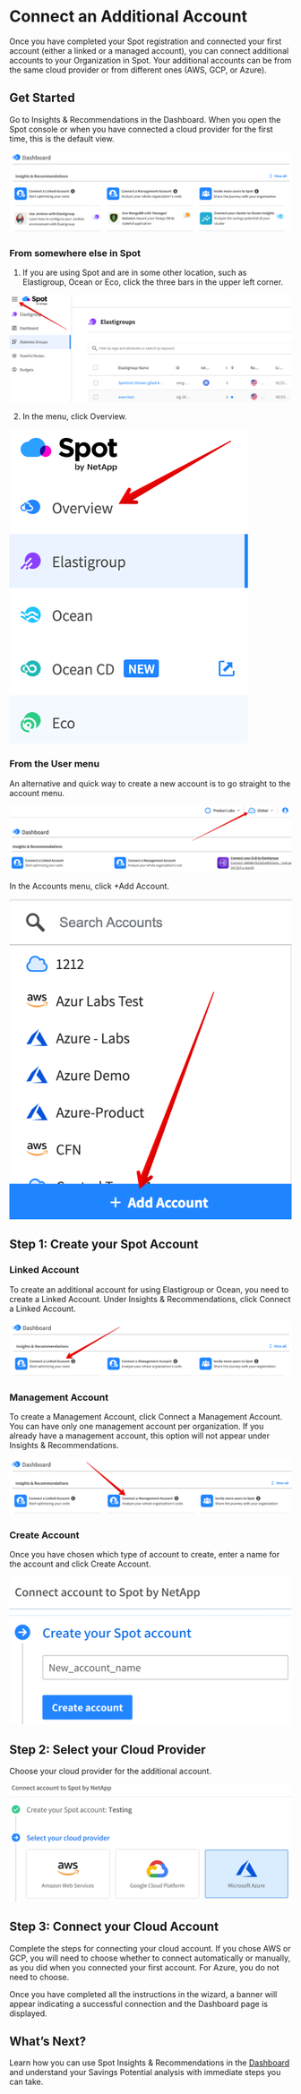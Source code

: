 # Connect an Additional Account

Once you have completed your Spot registration and connected your first account (either a linked or a managed account), you can connect additional accounts to your Organization in Spot. Your additional accounts can be from the same cloud provider or from different ones (AWS, GCP, or Azure).

## Get Started

Go to Insights & Recommendations in the Dashboard. When you open the Spot console or when you have connected a cloud provider for the first time, this is the default view.

<img src="/connect-your-cloud-provider/_media/connect-additional-account-001.png" />

### From somewhere else in Spot

1. If you are using Spot and are in some other location, such as Elastigroup, Ocean or Eco, click the three bars in the upper left corner.

<img src="/connect-your-cloud-provider/_media/connect-additional-account-002.png" />

2. In the menu, click Overview.

<img src="/connect-your-cloud-provider/_media/connect-additional-account-003.png" />

### From the User menu

An alternative and quick way to create a new account is to go straight to the account menu.

<img src="/connect-your-cloud-provider/_media/connect-additional-account-008.png" />

In the Accounts menu, click +Add Account.

<img src="/connect-your-cloud-provider/_media/connect-additional-account-009.png" />

## Step 1: Create your Spot Account

### Linked Account

To create an additional account for using Elastigroup or Ocean, you need to create a Linked Account. Under Insights & Recommendations, click Connect a Linked Account.

<img src="/connect-your-cloud-provider/_media/connect-additional-account-004.png" />

### Management Account

To create a Management Account, click Connect a Management Account. You can have only one management account per organization. If you already have a management account, this option will not appear under Insights & Recommendations.

<img src="/connect-your-cloud-provider/_media/connect-additional-account-005.png" />

### Create Account

Once you have chosen which type of account to create, enter a name for the account and click Create Account.

<img src="/connect-your-cloud-provider/_media/connect-additional-account-006.png" />

## Step 2: Select your Cloud Provider

Choose your cloud provider for the additional account.

<img src="/connect-your-cloud-provider/_media/connect-additional-account-007.png" />

## Step 3: Connect your Cloud Account

Complete the steps for connecting your cloud account. If you chose AWS or GCP, you will need to choose whether to connect automatically or manually, as you did when you connected your first account. For Azure, you do not need to choose.

Once you have completed all the instructions in the wizard, a banner will appear indicating a successful connection and the Dashboard page is displayed.

## What’s Next?

Learn how you can use Spot Insights & Recommendations in the [Dashboard](connect-your-cloud-provider/dashboard) and understand your Savings Potential analysis with immediate steps you can take.
